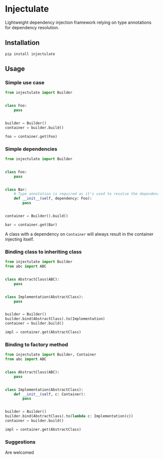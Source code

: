 # Injectulate
Lightweight dependency injection framework relying on type annotations for dependency resolution.

## Installation
`pip install injectulate`

## Usage

### Simple use case
```python
from injectulate import Builder


class Foo:
    pass


builder = Builder()
container = builder.build()

foo = container.get(Foo)
```

### Simple dependencies
```python
from injectulate import Builder


class Foo:
    pass


class Bar:
    # Type annotation is required as it's used to resolve the dependency.
    def __init__(self, dependency: Foo):
        pass


container = Builder().build()

bar = container.get(Bar)
```
A class with a dependency on `Container` will always result in the container injecting itself.

### Binding class to inheriting class
```python
from injectulate import Builder
from abc import ABC


class AbstractClass(ABC):
    pass


class Implementation(AbstractClass):
    pass


builder = Builder()
builder.bind(AbstractClass).to(Implementation)
container = builder.build()

impl = container.get(AbstractClass)
```

### Binding to factory method
```python
from injectulate import Builder, Container
from abc import ABC


class AbstractClass(ABC):
    pass


class Implementation(AbstractClass):
    def __init__(self, c: Container):
        pass


builder = Builder()
builder.bind(AbstractClass).to(lambda c: Implementation(c))
container = builder.build()

impl = container.get(AbstractClass)
```

### Suggestions
Are welcomed